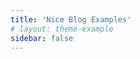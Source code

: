 ```yaml
---
title: 'Nice Blog Examples'
# layout: theme-example
sidebar: false
---
```


<theme-example></theme-example>
